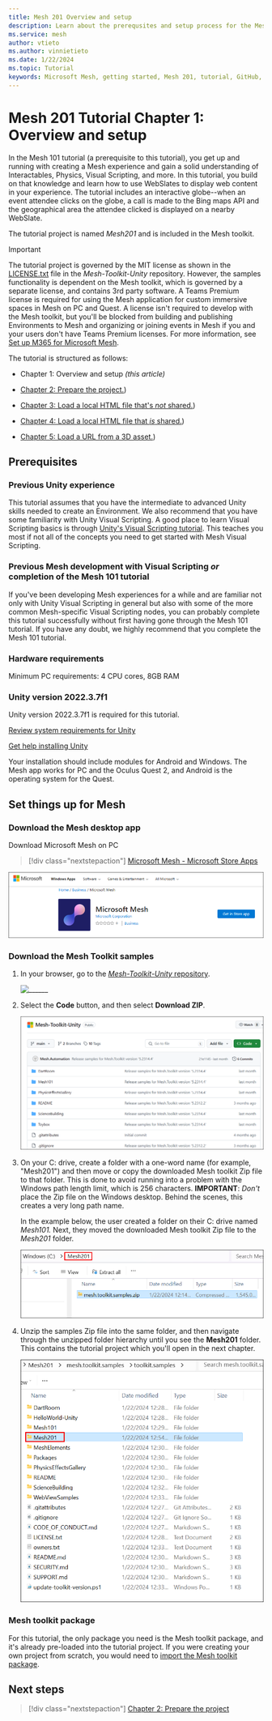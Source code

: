 ```yaml
---
title: Mesh 201 Overview and setup
description: Learn about the prerequsites and setup process for the Mesh 201 tutorial project.
ms.service: mesh
author: vtieto
ms.author: vinnietieto
ms.date: 1/22/2024
ms.topic: Tutorial
keywords: Microsoft Mesh, getting started, Mesh 201, tutorial, GitHub, WebSlates, web
---
```


# Mesh 201 Tutorial Chapter 1: Overview and setup

In the Mesh 101 tutorial (a prerequisite to this tutorial), you get up and running with creating a Mesh experience and gain a solid understanding of Interactables, Physics, Visual Scripting, and more. In this tutorial, you build on that knowledge and learn how to use WebSlates to display web content in your experience. The tutorial includes an interactive globe--when an event attendee clicks on the globe, a call is made to the Bing maps API and the geographical area the attendee clicked is displayed on a nearby WebSlate.

The tutorial project is named *Mesh201* and is included in the Mesh toolkit.

> [!IMPORTANT]
> The tutorial project is governed by the MIT license as shown in the [LICENSE.txt](https://github.com/microsoft/Mesh-Toolkit-Unity/blob/main/LICENSE.txt) file in the *Mesh-Toolkit-Unity* repository. However, the samples functionality is dependent on the Mesh toolkit, which is governed by a separate license, and contains 3rd party software. A Teams Premium license is required for using the Mesh application for custom immersive spaces in Mesh on PC and Quest. A license isn't required to develop with the Mesh toolkit, but you'll be blocked from building and publishing Environments to Mesh and organizing or joining events in Mesh if you and your users don't have Teams Premium licenses. For more information, see [Set up M365 for Microsoft Mesh](../../../Setup/Content/setup-m365-mesh.md).

The tutorial is structured as follows:

- Chapter 1: Overview and setup *(this article)*

- [Chapter 2: Prepare the project.](<link>))

- [Chapter 3: Load a local HTML file that's *not* shared.](<link>))

- [Chapter 4: Load a local HTML file that *is* shared.](<link>))

- [Chapter 5: Load a URL from a 3D asset.](<link>))

## Prerequisites

### Previous Unity experience

This tutorial assumes that you have the intermediate to advanced Unity skills needed to create an Environment. We also recommend that you have some familiarity with Unity Visual Scripting. A good place to learn Visual Scripting basics is through [Unity's Visual Scripting tutorial](https://learn.unity.com/project/introduction-to-visual-scripting). This teaches you most if not all of the concepts you need to get started with Mesh Visual Scripting. 

### Previous Mesh development with Visual Scripting *or* completion of the Mesh 101 tutorial

If you've been developing Mesh experiences for a while and are familiar not only with Unity Visual Scripting in general but also with some of the more common Mesh-specific Visual Scripting nodes, you can probably complete this tutorial successfully without first having gone through the Mesh 101 tutorial. If you have any doubt, we highly recommend that you complete the Mesh 101 tutorial.

### Hardware requirements

Minimum PC requirements: 4 CPU cores, 8GB RAM

### Unity version 2022.3.7f1

Unity version 2022.3.7f1 is required for this tutorial.

[Review system requirements for Unity](https://docs.unity3d.com/2022.3/Documentation/Manual/system-requirements.html)

[Get help installing Unity](https://docs.unity3d.com/hub/manual/InstallEditors.html)

Your installation should include modules for Android and Windows. The Mesh app works for PC and the Oculus Quest 2, and Android is the operating system for the Quest.

## Set things up for Mesh

### Download the Mesh desktop app

Download Microsoft Mesh on PC
 
> [!div class="nextstepaction"]
> [Microsoft Mesh - Microsoft Store Apps](https://apps.microsoft.com/store/detail/microsoft-mesh/9NLXZJ1FDBD7)

![______](../../../media/get-started-developing-mesh/006-mesh-download-for-pc.png)

### Download the Mesh Toolkit samples

1. In your browser, go to the [*Mesh-Toolkit-Unity* repository](https://github.com/microsoft/Mesh-Toolkit-Unity).

    ![______](../../../media)

1. Select the **Code** button, and then select **Download ZIP**.

    ![______](../../../media/mesh-201/001-toolkit-in-github.png)

1. On your C: drive, create a folder with a one-word name (for example, "Mesh201") and then move or copy the downloaded Mesh toolkit Zip file to that folder. This is done to avoid running into a problem with the Windows path length limit, which is 256 characters. **IMPORTANT**: *Don't* place the Zip file on the Windows desktop. Behind the scenes, this creates a very long path name.

    In the example below, the user created a folder on their C: drive named *Mesh101.* Next, they moved the downloaded Mesh toolkit Zip file to the *Mesh201* folder.

    ![A screenshot of the downloaded samples zip file in the Mesh 201 folder.](../../../media/mesh-201/002-toolkit-folder.png)

1. Unzip the samples Zip file into the same folder, and then navigate through the unzipped folder hierarchy until you see the **Mesh201** folder. This contains the tutorial project which you'll open in the next chapter.

    ![A screenshot of a computer Description automatically generated](../../../media/mesh-201/003-mesh201-in-folder.png)

### Mesh toolkit package

For this tutorial, the only package you need is the Mesh toolkit package, and it's already pre-loaded into the tutorial project. If you were creating your
own project from scratch, you would need to [import the Mesh toolkit package](../../build-your-basic-environment/add-the-mesh-toolkit-package.md).

## Next steps

> [!div class="nextstepaction"]
> [Chapter 2: Prepare the project](mesh-101-02-prepare-the-project.md)

